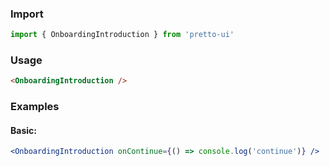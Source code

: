 ### Import

```js static
import { OnboardingIntroduction } from 'pretto-ui'
```

### Usage

```html
<OnboardingIntroduction />
```

### Examples

#### Basic:

```jsx
<OnboardingIntroduction onContinue={() => console.log('continue')} />
```
